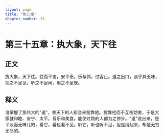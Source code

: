 ```yaml
---
layout: page
title: "第35章"
chapter_number: 35
---
```


# 第三十五章：执大象，天下往

## 正文
执大象，天下往。往而不害，安平泰。乐与饵，过客止。道之出口，淡乎其无味，视之不足见，听之不足闻，用之不足既。

## 释义
谁掌握了那伟大的"道"，普天下的人都会来投靠他。投靠他而不互相妨害，于是大家就和睦、安宁、太平。音乐和美食，能使过路的人都为之停步。"道"说出来，是平淡而无味儿的，看它，看也看不见，听它，听也听不见，但是用起来，却是无穷无尽的。
